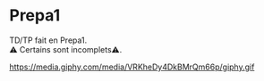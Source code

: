 # Prepa1
TD/TP fait en Prepa1. <br>
⚠️ Certains sont incomplets⚠️.



https://media.giphy.com/media/VRKheDy4DkBMrQm66p/giphy.gif

